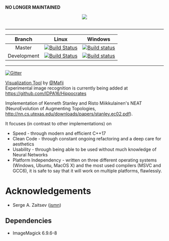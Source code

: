 **NO LONGER MAINTAINED**

<div align="center">
  <img src="http://i.imgur.com/IoDz5iw.png"><br><br>
</div>

---

Branch | Linux | Windows
:---:|:---:|:---:
Master | [![Build Status](https://travis-ci.org/SirRade/Hippocrates.svg?branch=master)](https://travis-ci.org/IDPA16/Hippocrates)|[![Build status](https://ci.appveyor.com/api/projects/status/github/SirRade/Hippocrates?branch=master&svg=true)](https://ci.appveyor.com/project/SirRade/hippocrates)
Development | [![Build Status](https://travis-ci.org/SirRade/Hippocrates.svg?branch=development)](https://travis-ci.org/IDPA16/Hippocrates)|[![Build status](https://ci.appveyor.com/api/projects/status/github/SirRade/Hippocrates?branch=development&svg=true)](https://ci.appveyor.com/project/SirRade/hippocrates)

---

[![Gitter](https://badges.gitter.im/HippocratesAI/gitter.svg)](https://gitter.im/HippocratesAI/Lobby)

[Visualization Tool](https://github.com/IDPA-2016-NEAT-CNN/NEAT_Visualizer) by [@Mafii](https://github.com/Mafii)  
Experimental image recognition is currently being added at https://github.com/IDPA16/Hippocrates

Implementation of Kenneth Stanley and Risto Miikkulainen's NEAT (NeuroEvolution
of Augmenting Topologies, http://nn.cs.utexas.edu/downloads/papers/stanley.ec02.pdf).


It focuses (in contrast to other implementations) on

- Speed - through modern and efficient C++17
- Clean Code - through constant ongoing refactoring and a deep care for aesthetics
- Usability - through being able to be used without much knowledge of Neural Networks
- Platform Independency - written on three different operating systems (Windows, Ubuntu, MacOS X) and the most used compilers (MSVC and GCC6), it is safe to say that it will work on multiple platforms, flawlessly.


# Acknowledgements
- Serge A. Zaitsev ([jsmn](https://github.com/zserge/jsmn))

## Dependencies
- ImageMagick 6.9.6-8 

